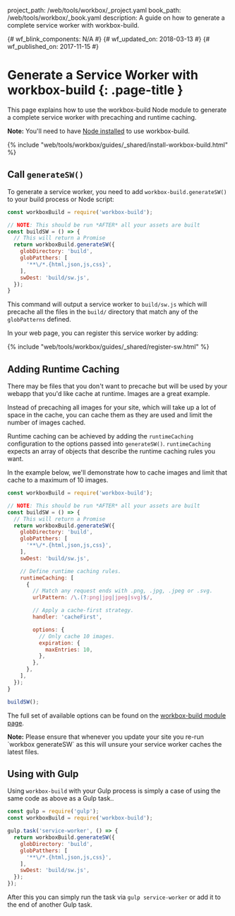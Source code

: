 project_path: /web/tools/workbox/_project.yaml
book_path: /web/tools/workbox/_book.yaml
description: A guide on how to generate a complete service worker with workbox-build.

{# wf_blink_components: N/A #}
{# wf_updated_on: 2018-03-13 #}
{# wf_published_on: 2017-11-15 #}

# Generate a Service Worker with workbox-build {: .page-title }

This page explains how to use the workbox-build Node module to generate a
complete service worker with precaching and runtime caching.

<aside class="note"><b>Note:</b> You'll need to have
<a href="https://nodejs.org/en/download/">Node installed</a> to use
workbox-build.</aside>

{% include "web/tools/workbox/guides/_shared/install-workbox-build.html" %}

## Call <code>generateSW()</code>

To generate a service worker, you need to add `workbox-build.generateSW()`
to your build process or Node script:

```javascript
const workboxBuild = require('workbox-build');

// NOTE: This should be run *AFTER* all your assets are built
const buildSW = () => {
  // This will return a Promise
  return workboxBuild.generateSW({
    globDirectory: 'build',
    globPatthers: [
      '**\/*.{html,json,js,css}',
    ],
    swDest: 'build/sw.js',
  });
}
```

This command will output a service worker to `build/sw.js` which
will precache all the files in the `build/` directory that match
any of the `globPatterns` defined.

In your web page, you can register this service worker by adding:

{% include "web/tools/workbox/guides/_shared/register-sw.html" %}

## Adding Runtime Caching

There may be files that you don't want to precache but will be used by
your webapp that you'd like cache at runtime. Images are a great example.

Instead of precaching all images for your site, which will take up a lot of
space in the cache, you can cache them as they are used and limit the number
of images cached.

Runtime caching can be achieved by adding the `runtimeCaching` configuration
to the options passed into `generateSW()`. `runtimeCaching` expects an
array of objects that describe the runtime caching rules you want.

In the example below, we'll demonstrate how to cache images and limit that
cache to a maximum of 10 images.

```javascript
const workboxBuild = require('workbox-build');

// NOTE: This should be run *AFTER* all your assets are built
const buildSW = () => {
  // This will return a Promise
  return workboxBuild.generateSW({
    globDirectory: 'build',
    globPatthers: [
      '**\/*.{html,json,js,css}',
    ],
    swDest: 'build/sw.js',

    // Define runtime caching rules.
    runtimeCaching: [
      {
        // Match any request ends with .png, .jpg, .jpeg or .svg.
        urlPattern: /\.(?:png|jpg|jpeg|svg)$/,

        // Apply a cache-first strategy.
        handler: 'cacheFirst',

        options: {
          // Only cache 10 images.
          expiration: {
            maxEntries: 10,
          },
        },
      },
    ],
  });
}

buildSW();
```

The full set of available options can be found on the
[workbox-build module page](/web/tools/workbox/modules/workbox-build).

<aside class="note"><b>Note:</b> Please ensure that whenever you update your
site you re-run `workbox generateSW` as this will unsure your service worker
caches the latest files.</aside>

## Using with Gulp

Using `workbox-build` with your Gulp process is simply a case of using the same
code as above as a Gulp task..

```javascript
const gulp = require('gulp');
const workboxBuild = require('workbox-build');

gulp.task('service-worker', () => {
  return workboxBuild.generateSW({
    globDirectory: 'build',
    globPatthers: [
      '**\/*.{html,json,js,css}',
    ],
    swDest: 'build/sw.js',
  });
});
```

After this you can simply run the task via `gulp service-worker` or add it
to the end of another Gulp task.

